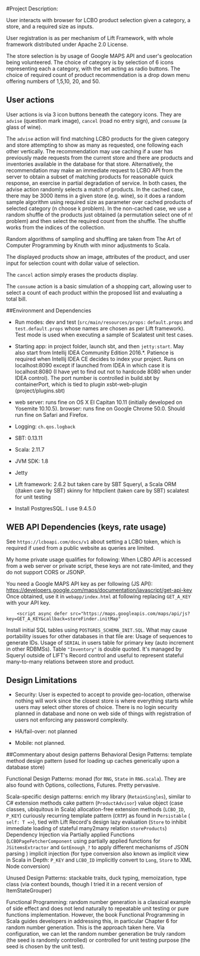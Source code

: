 #Project Description:

User interacts with browser for LCBO product selection given a category, a store, and a required size as inputs.

User registration is as per mechanism of Lift Framework, with whole framework distributed under Apache 2.0 License.

The store selection is by usage of Google MAPS API and user's geolocation being volunteered.
The choice of category is by selection of 6 icons representing each a category, with the set acting as radio buttons.
The choice of required count of product recommendation is a drop down menu offering numbers of 1,5,10, 20, and 50.

## User actions
User actions is via 3 icon buttons beneath the category icons. They are `advise` (question mark image), `cancel` (road no entry sign), and `consume` (a glass
 of wine).

The `advise` action will find matching LCBO products for the given category and store attempting to show as many as requested, one following each other 
vertically.
The recommendation may use caching if a user has previously made requests from the current store and there are products and inventories available in the database for that store.
Alternatively, the recommendation may make an immediate request to LCBO API from the server to obtain a subset of matching products for reasonable quick 
response, an exercise in partial degradation of service.
In both cases, the advise action randomly selects a match of products. In the cached case, there may be 3000 items in a given store (e.g. wine), so it does a 
random sample algorithm using required size as parameter over cached products of selected category (n choose k problem). In the non-cached case,
we use a random shuffle of the products just obtained (a permutation select one of n! problem) and then select the required count from the shuffle. The shuffle 
works from the indices of the collection.

Random algorithms of sampling and shuffling are taken from The Art of Computer Programming by Knuth with minor adjustments to Scala.

The displayed products show an image, attributes of the product, and user input for selection count with dollar value of selection.

The `cancel` action simply erases the products display.

The `consume` action is a basic simulation of a shopping cart, allowing user to select a count of each product within the proposed list and evaluating a total bill.

##Environment and Dependencies
- Run modes: dev and test (`src/main/resources/props:` `default.props` and `test.default.props` whose names are chosen as per Lift framework).
Test mode is used when executing a sample of Scalatest unit test cases.

- Starting app: in project folder, launch sbt, and then `jetty:start`.
May also start from Intellij IDEA Community Edition 2016.*. Patience is required when Intellij IDEA CE decides to index your project.
Runs on localhost:8090 except if launched from IDEA in which case it is localhost:8080 (I have yet to find out not to hardcode 8080 when under IDEA control). 
The port number is controlled in build.sbt by containerPort,
which is tied to plugin xsbt-web-plugin (project/plugins.sbt)

- web server: runs fine on OS X El Capitan 10.11 (initially developed on Yosemite 10.10.5).
browser: runs fine on Google Chrome 50.0. Should run fine on Safari and Firefox.

- Logging: `ch.qos.logback`

- SBT: 0.13.11

- Scala: 2.11.7

- JVM SDK: 1.8

- Jetty

- Lift framework: 2.6.2 but taken care by SBT
Squeryl, a Scala ORM ((taken care by SBT)
skinny for httpclient (taken care by SBT)
scalatest for unit testing

- Install PostgresSQL. I use 9.4.5.0

## WEB API Dependencies (keys, rate usage)
See `https://lcboapi.com/docs/v1` about setting a LCBO token, which is required if used from a public website as queries are limited.

My home private usage qualifies for following:
When LCBO API is accessed from a web server or private script, these keys are not rate-limited, and they do not support CORS or JSONP.

You need a Google MAPS API key as per following (JS API): https://developers.google.com/maps/documentation/javascript/get-api-key
Once obtained, use it in `webapp/index.html` at following replacing `GET_A_KEY` with your API key.

        <script async defer src="https://maps.googleapis.com/maps/api/js?key=GET_A_KEY&callback=storeFinder.initMap"

Install initial SQL tables using `POSTGRES_SCHEMA_INIT.SQL`. What may cause portability issues for other databases in that file are:
Usage of sequences to generate IDs.
Usage of `SERIAL` in users table for primary key (auto increment in other RDBMSs).
Table `"Inventory"` is double quoted. It's managed by Squeryl outside of LIFT's Record control and useful to represent stateful many-to-many relations between store and product.

## Design Limitations
- Security:
User is expected to accept to provide geo-location, otherwise nothing will work since the closest store is where everything starts while users may select other stores of choice.
There is no login security planned in database and none on web side of things with registration of users not enforcing any password complexity.

- HA/fail-over: not planned

- Mobile: not planned.

##Commentary about design patterns
Behavioral Design Patterns:
template method design pattern (used for loading up caches generically upon a database store)

Functional Design Patterns:
monad (for `RNG`, `State` in `RNG.scala`). They are also found with Options, collections, Futures. Pretty pervasive.

Scala-specific design patterns:
enrich my library (`RetainSingles`), similar to C# extension methods
cake pattern (`ProductAdvisor`)
value object (case classes, ubiquitous in Scala)
allocation-free extension methods (`LCBO_ID`, `P_KEY`)
curiously recurring template pattern (`CRTP`) as found in `Persistable` ( `self: T =>`), tied with Lift Record's design
lazy evaluation (`Store` to inhibit immediate loading of stateful many2many relation `storeProducts`)
Dependency Injection via Partially applied Functions (`LCBOPageFetcherComponent` using partially applied functions for `JSitemsExtractor` and `GotEnough_?` to apply different mechanisms of JSON parsing  )
implicit injection (for type conversion also known as implicit view in Scala in Depth: `P_KEY` and `LCBO_ID` implicitly convert to `Long`, `Store` to XML Node conversion)

Unused Design Patterns:
stackable traits, duck typing, memoization, type class (via context bounds, though I tried it in a recent version of ItemStateGrouper)


Functional Programming: random number generation is a classical example of side effect and does not lend naturally to repeatable unit testing or pure functions implementation.
However, the book Functional Programming in Scala guides developers in addressing this, in particular Chapter 6 for random number generation. This is the approach taken here.
Via configuration, we can let the random number generation be truly random (the seed is randomly controlled) or controlled for unit testing purpose (the seed is chosen by the unit test).
